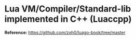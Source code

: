 # Lua VM/Compiler/Standard-lib implemented in C++ (Luaccpp)

**Reference:** https://github.com/zxh0/luago-book/tree/master

